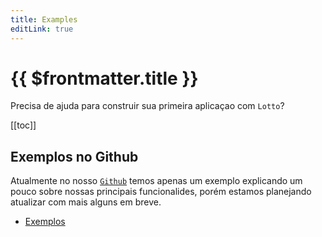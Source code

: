 ```yaml
---
title: Examples
editLink: true
---
```


# {{ $frontmatter.title }}

Precisa de ajuda para construir sua primeira aplicaçao com `Lotto`?

[[toc]]

## Exemplos no Github

Atualmente no nosso [`Github`](https://github.com/lottojs/lotto) temos apenas um exemplo explicando um pouco sobre nossas principais funcionalides, porém estamos planejando atualizar com mais alguns em breve.

- [Exemplos](https://github.com/lottojs/lotto/tree/main/sample)
